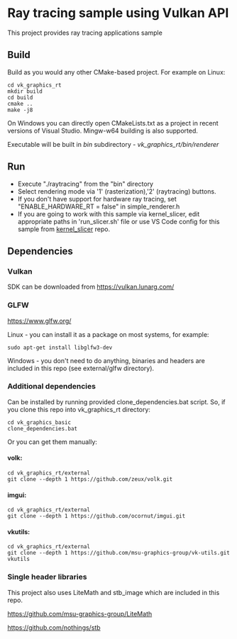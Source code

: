 # Ray tracing sample using Vulkan API
This project provides ray tracing applications sample 


## Build

Build as you would any other CMake-based project. For example on Linux:
```
cd vk_graphics_rt
mkdir build
cd build
cmake ..
make -j8
```

On Windows you can directly open CMakeLists.txt as a project in recent versions of Visual Studio. Mingw-w64 building is also supported.

Executable will be built in *bin* subdirectory - *vk_graphics_rt/bin/renderer*

## Run 

* Execute "./raytracing" from the "bin" directory 
* Select rendering mode via '1' (rasterization),'2' (raytracing) buttons. 
* If you don't have support for hardware ray tracing, set "ENABLE_HARDWARE_RT = false" in simple_renderer.h
* If you are going to work with this sample via kernel_slicer, edit appropriate paths in 'run_slicer.sh' file or use VS Code config for this sample from [kernel_slicer](https://github.com/Ray-Tracing-Systems/kernel_slicer) repo. 

## Dependencies
### Vulkan 
SDK can be downloaded from https://vulkan.lunarg.com/

### GLFW 
https://www.glfw.org/

Linux - you can install it as a package on most systems, for example: 
```
sudo apt-get install libglfw3-dev
```

Windows - you don't need to do anything, binaries and headers are included in this repo (see external/glfw directory).

### Additional dependencies 
Can be installed by running provided clone_dependencies.bat script. So, if you clone this repo into vk_graphics_rt directory:

```
cd vk_graphics_basic
clone_dependencies.bat
```

Or you can get them manually:

#### volk:
```
cd vk_graphics_rt/external
git clone --depth 1 https://github.com/zeux/volk.git
```

#### imgui:
```
cd vk_graphics_rt/external
git clone --depth 1 https://github.com/ocornut/imgui.git
```

#### vkutils:
```
cd vk_graphics_rt/external
git clone --depth 1 https://github.com/msu-graphics-group/vk-utils.git vkutils
```

### Single header libraries
This project also uses LiteMath and stb_image which are included in this repo.

https://github.com/msu-graphics-group/LiteMath

https://github.com/nothings/stb


